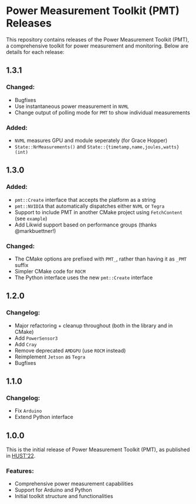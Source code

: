 # Power Measurement Toolkit (PMT) Releases

This repository contains releases of the Power Measurement Toolkit (PMT), a
comprehensive toolkit for power measurement and monitoring. Below are details
for each release:

## 1.3.1

### Changed:

- Bugfixes
- Use instantaneous power measurement in `NVML`
- Change output of polling mode for `PMT` to show individual measurements

### Added:

- `NVML` measures GPU and module seperately (for Grace Hopper)
- `State::NrMeasurements()` and `State::{timetamp,name,joules,watts}(int)`

## 1.3.0

### Added:

- `pmt::Create` interface that accepts the platform as a string
- `pmt::NVIDIA` that automatically dispatches either `NVML` or `Tegra`
- Support to include PMT in another CMake project using `FetchContent` (see
  `example`)
- Add Likwid support based on performance groups (thanks @markbuettner!)

### Changed:

- The CMake options are prefixed with `PMT_`, rather than having it as `_PMT`
  suffix
- Simpler CMake code for `ROCM`
- The Python interface uses the new `pmt::Create` interface

## 1.2.0

### Changelog:

- Major refactoring + cleanup throughout (both in the library and in CMake)
- Add `PowerSensor3`
- Add `Cray`
- Remove deprecated `AMDGPU` (use `ROCM` instead)
- Reimplement `Jetson` as `Tegra`
- Bugfixes

## 1.1.0

### Changelog:

- Fix `Arduino`
- Extend Python interface

## 1.0.0

This is the initial release of Power Measurement Toolkit (PMT), as published in
[HUST'22](https://www.computer.org/csdl/proceedings-article/hust/2022/634900a044/1KnWyMBKdmo).

### Features:

- Comprehensive power measurement capabilities
- Support for Arduino and Python
- Initial toolkit structure and functionalities
